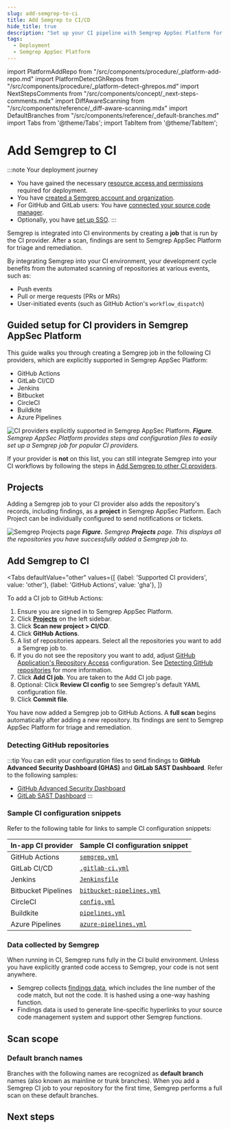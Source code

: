 ```yaml
---
slug: add-semgrep-to-ci
title: Add Semgrep to CI/CD
hide_title: true
description: "Set up your CI pipeline with Semgrep AppSec Platform for centralized rule and findings management."
tags:
  - Deployment
  - Semgrep AppSec Platform
---
```


import PlatformAddRepo from "/src/components/procedure/_platform-add-repo.md"
import PlatformDetectGhRepos from "/src/components/procedure/_platform-detect-ghrepos.md"
import NextStepsComments from "/src/components/concept/_next-steps-comments.mdx"
import DiffAwareScanning from "/src/components/reference/_diff-aware-scanning.mdx"
import DefaultBranches from "/src/components/reference/_default-branches.md"
import Tabs from '@theme/Tabs';
import TabItem from '@theme/TabItem';

# Add Semgrep to CI

:::note Your deployment journey
- You have gained the necessary [resource access and permissions](/deployment/checklist) required for deployment.
- You have [created a Semgrep account and organization](/deployment/create-account-and-orgs).
- For GitHub and GitLab users: You have [connected your source code manager](/deployment/connect-scm).
- Optionally, you have [set up SSO](/deployment/sso).
:::

Semgrep is integrated into CI environments by creating a **job** that is run by the CI provider. After a scan, findings are sent to Semgrep AppSec Platform for triage and remediation.

By integrating Semgrep into your CI environment, your development cycle benefits from the automated scanning of repositories at various events, such as:

- Push events
- Pull or merge requests (PRs or MRs)
- User-initiated events (such as GitHub Action's `workflow_dispatch`)

## Guided setup for CI providers in Semgrep AppSec Platform

This guide walks you through creating a Semgrep job in the following CI providers, which are explicitly supported in Semgrep AppSec Platform:

- GitHub Actions
- GitLab CI/CD
- Jenkins
- Bitbucket
- CircleCI
- Buildkite
- Azure Pipelines

![CI providers explicitly supported in Semgrep AppSec Platform.](/img/in-app-providers.png#md-width)
_**Figure**. Semgrep AppSec Platform provides steps and configuration files to easily set up a Semgrep job for popular CI providers._

If your provider is **not** on this list, you can still integrate Semgrep into your CI workflows by following the steps in [<i class="fa-regular fa-file-lines"></i> Add Semgrep to other CI providers](/deployment/add-semgrep-to-other-ci-providers).

## Projects

Adding a Semgrep job to your CI provider also adds the repository's records, including findings, as a **project** in Semgrep AppSec Platform. Each Project can be individually configured to send notifications or tickets.

![Semgrep Projects page](/img/projects-page.png)
_**Figure.** Semgrep **Projects** page. This displays all the repositories you have successfully added a Semgrep job to._

## Add Semgrep to CI

<Tabs
    defaultValue="other"
    values={[
    {label: 'Supported CI providers', value: 'other'},
    {label: 'GitHub Actions', value: 'gha'},
    ]}
>

<TabItem value='gha'>

To add a CI job to GitHub Actions:

1. Ensure you are signed in to Semgrep AppSec Platform.
1. Click **[Projects](https://semgrep.dev/orgs/-/projects)** on the left sidebar.
1. Click **Scan new project > CI/CD**.
1. Click **GitHub Actions**.
1. A list of repositories appears. Select all the repositories you want to add a Semgrep job to.
1. If you do not see the repository you want to add, adjust [<i class="fas fa-external-link fa-xs"></i> GitHub Application's Repository Access](https://github.com/settings/installations) configuration. See [Detecting GitHub repositories](#detecting-github-repositories) for more information.
1. Click **Add CI job**. You are taken to the Add CI job page.
1. Optional: Click **Review CI config** to see Semgrep's default YAML configuration file.
1. Click **Commit file**.

You have now added a Semgrep job to GitHub Actions. A **full scan** begins automatically after adding a new repository. Its findings are sent to Semgrep AppSec Platform for triage and remediation.

### Detecting GitHub repositories

<PlatformDetectGhRepos />

</TabItem>

<TabItem value="other">

<PlatformAddRepo />

</TabItem>
</Tabs>

:::tip
You can edit your configuration files to send findings to **GitHub Advanced Security Dashboard (GHAS)** and **GitLab SAST Dashboard**. Refer to the following samples:
- [GitHub Advanced Security Dashboard](/semgrep-ci/sample-ci-configs/#upload-findings-to-github-advanced-security-dashboard)
- [GitLab SAST Dashboard](/semgrep-ci/sample-ci-configs/#upload-findings-to-gitlab-security-dashboard)
:::

### Sample CI configuration snippets

Refer to the following table for links to sample CI configuration snippets:

| In-app CI provider   | Sample CI configuration snippet |
| :------------------- | :-----------------------------  |
| GitHub Actions       |  [`semgrep.yml`](/semgrep-ci/sample-ci-configs/#github-actions) |
| GitLab CI/CD         | [`.gitlab-ci.yml`](/semgrep-ci/sample-ci-configs/#gitlab-cicd) |
| Jenkins              | [`Jenkinsfile`](/semgrep-ci/sample-ci-configs/#jenkins) |
| Bitbucket Pipelines  | [`bitbucket-pipelines.yml`](/semgrep-ci/sample-ci-configs/#bitbucket-pipelines) |
| CircleCI             | [`config.yml`](/semgrep-ci/sample-ci-configs/#circleci) |
| Buildkite            | [`pipelines.yml`](/semgrep-ci/sample-ci-configs/#buildkite) |
| Azure Pipelines      | [`azure-pipelines.yml`](/semgrep-ci/sample-ci-configs/#azure-pipelines) |

### Data collected by Semgrep

When running in CI, Semgrep runs fully in the CI build environment. Unless you have explicitly granted code access to Semgrep, your code is not sent anywhere.

- Semgrep collects [findings data](/semgrep-ci/findings-ci), which includes the line number of the code match, but not the code. It is hashed using a one-way hashing function.
- Findings data is used to generate line-specific hyperlinks to your source code management system and support other Semgrep functions.

## Scan scope

<DiffAwareScanning />

### Default branch names

Branches with the following names are recognized as **default branch** names (also known as mainline or trunk branches). When you add a Semgrep CI job to your repository for the first time, Semgrep performs a full scan on these default branches.

<DefaultBranches />

## Next steps

<NextStepsComments opening_phrase="For Jenkins users: Set up a separate CI job for diff-aware scans for"/>

<!-- After setting up PR comments:

1. (If applicable) Configure SCA scans
-> Core deployment is done at this point

2. Enterprise stuff
3. Other deployment environments
4. Set up notifications, ticketing, API, Devex
-->

<!--  Outline of other docs

2. GitHub actions branch protection
3. Other CI providers (environment variables set up) -->

<!-- Changes to existing

https://semgrep.dev/docs/semgrep-ci/running-semgrep-ci-with-semgrep-appsec-platform/#compatibility-of-environment-variables
-> maybe place these into sample CI configs? or separate thing entirely

-->
